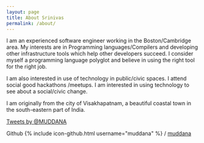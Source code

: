 ```yaml
---
layout: page
title: About Srinivas
permalink: /about/
---
```


I am an experienced software engineer working in the Boston/Cambridge area. My interests are in Programming languages/Compilers and developing other infrastructure tools which help other developers succeed. I consider myself a programming language polyglot and believe in using the right tool for the right job.

I am also interested in use of technology in public/civic spaces. I attend social good hackathons /meetups. I am interested in using technology to see about a social/civic change.

I am originally from the city of Visakhapatnam, a beautiful coastal town in the south-eastern part of India.

<a class="twitter-timeline" href="https://twitter.com/MUDDANA" data-widget-id="702708767956344832">Tweets by @MUDDANA</a>
<script>!function(d,s,id){var js,fjs=d.getElementsByTagName(s)[0],p=/^http:/.test(d.location)?'http':'https';if(!d.getElementById(id)){js=d.createElement(s);js.id=id;js.src=p+"://platform.twitter.com/widgets.js";fjs.parentNode.insertBefore(js,fjs);}}(document,"script","twitter-wjs");</script>


Github
{% include icon-github.html username="muddana" %} /
[muddana](https://github.com/muddana)
